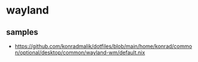 # wayland

## samples

* https://github.com/konradmalik/dotfiles/blob/main/home/konrad/common/optional/desktop/common/wayland-wm/default.nix
